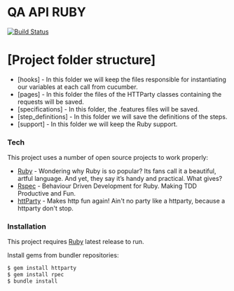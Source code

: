 # QA API RUBY



[![Build Status](https://travis-ci.org/joemccann/dillinger.svg?branch=master)](https://github.com/RodrigoRamblas)
# [Project folder structure]

  - [hooks] - In this folder we will keep the files responsible for instantiating our variables at each call from cucumber. 
  - [pages] - In this folder the files of the HTTParty classes containing the requests will be saved.
  - [specifications] - In this folder, the .features files will be saved.    
  - [step_definitions] - In this folder we will save the definitions of the steps.
  - [support] - In this folder we will keep the Ruby support.

### Tech

This project uses a number of open source projects to work properly:

* [Ruby](https://www.ruby-lang.org/pt/) - Wondering why Ruby is so popular? Its fans call it a beautiful, artful language. And yet, they say it’s handy and practical. What gives?
* [Rspec](https://rspec.info/) - Behaviour Driven Development for Ruby. Making TDD Productive and Fun.
* [httParty](https://github.com/jnunemaker/httparty) - Makes http fun again! Ain't no party like a httparty, because a httparty don't stop.

### Installation

This project requires [Ruby](https://rubyinstaller.org/) latest release to run.

Install gems from bundler repositories:

```sh
$ gem install httparty
$ gem install rpec
$ bundle install
```